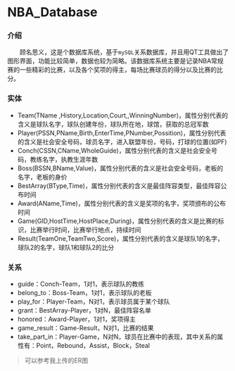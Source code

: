 # NBA\_Database

### 介绍

&emsp;&emsp;顾名思义，这是个数据库系统，基于`mySQL`关系数据库，并且用QT工具做出了图形界面，功能比较简单，数据也较为简略。该数据库系统主要是记录NBA常规赛的一些精彩的比赛，以及各个奖项的得主，每场比赛球员的得分以及比赛的比分。


### 实体

* Team(TName ,History,Location,Court,,WinningNumber)，属性分别代表的含义是球队名字，球队创建年份，球队所在地，球馆，获取的总冠军数
* Player(PSSN,PName,Birth,EnterTime,PNumber,Possition)，属性分别代表的含义是社会安全号码，球员名字，进入联盟年份，号码，打球的位置(如PF)
* Conch(CSSN,CName,WholeGuide)，属性分别代表的含义是社会安全号码，教练名字，执教生涯年数
* Boss(BSSN,BName,Value)，属性分别代表的含义是社会安全号码，老板的名字，老板的身价
* BestArray(BType,Time)，属性分别代表的含义是最佳阵容类型，最佳阵容公布时间
* Award(AName,Time)，属性分别代表的含义是奖项的名字，奖项颁布的公布时间
* Game(GID,HostTime,HostPlace,During)，属性分别代表的含义是比赛的标识，比赛举行时间，比赛举行地点，持续时间
* Result(TeamOne,TeamTwo,Score)，属性分别代表的含义是球队1的名字，球队2的名字，球队1和球队2的比分

### 关系

* guide：Conch-Team，1对1，表示球队的教练
* belong\_to：Boss-Team，1对1，表示球队的老板
* play\_for：Player-Team，N对1，表示球员属于某个球队
* grant：BestArray-Player，1对N，最佳阵容名单
* honored：Award-Player，1对1，奖项得主
* game\_result：Game-Result，N对1，比赛的结果
* take\_part\_in：Player-Game，N对N，球员在比赛中的表现，其中关系的属性有：Point，Rebound，Assist，Block，Steal

> 可以参考我上传的ER图
